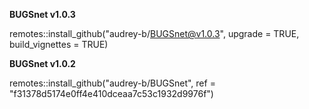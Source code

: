 **BUGSnet v1.0.3**

remotes::install_github("audrey-b/BUGSnet@v1.0.3", upgrade = TRUE, build_vignettes = TRUE)

**BUGSnet v1.0.2**

remotes::install_github("audrey-b/BUGSnet", ref = "f31378d5174e0ff4e410dceaa7c53c1932d9976f")
